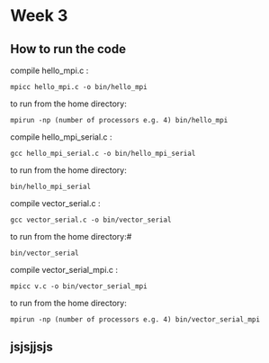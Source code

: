 # Week 3

## How to run the code

compile hello_mpi.c :
 
	mpicc hello_mpi.c -o bin/hello_mpi

to run from the home directory: 
	
	mpirun -np (number of processors e.g. 4) bin/hello_mpi

compile hello_mpi_serial.c :

	gcc hello_mpi_serial.c -o bin/hello_mpi_serial

to run from the home directory:

	bin/hello_mpi_serial

compile vector_serial.c :

	gcc vector_serial.c -o bin/vector_serial

to run from the home directory:#

	bin/vector_serial

compile vector_serial_mpi.c :

	mpicc v.c -o bin/vector_serial_mpi

to run from the home directory:

	mpirun -np (number of processors e.g. 4) bin/vector_serial_mpi
## jsjsjjsjs
